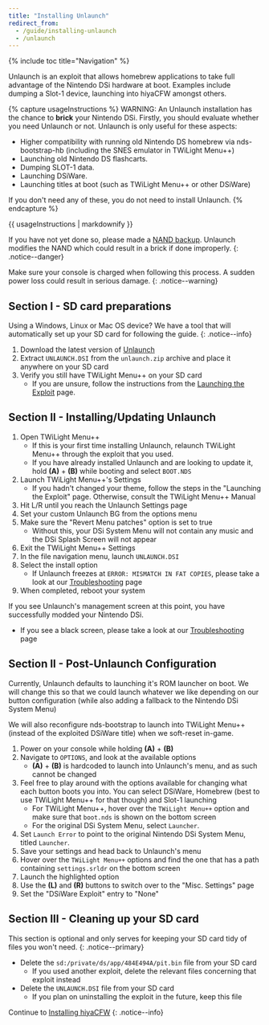```yaml
---
title: "Installing Unlaunch"
redirect_from:
  - /guide/installing-unlaunch
  - /unlaunch
---
```


{% include toc title="Navigation" %}

Unlaunch is an exploit that allows homebrew applications to take full advantage of the Nintendo DSi hardware at boot. Examples include dumping a Slot-1 device, launching into hiyaCFW amongst others.

{% capture usageInstructions %}
WARNING: An Unlaunch installation has the chance to **brick** your Nintendo DSi. Firstly, you should evaluate whether you need Unlaunch or not. Unlaunch is only useful for these aspects:

- Higher compatibility with running old Nintendo DS homebrew via nds-bootstrap-hb (including the SNES emulator in TWiLight Menu++)
- Launching old Nintendo DS flashcarts.
- Dumping SLOT-1 data.
- Launching DSiWare.
- Launching titles at boot (such as TWiLight Menu++ or other DSiWare)

If you don't need any of these, you do not need to install Unlaunch.
{% endcapture %}

<div class="notice--primary">{{ usageInstructions | markdownify }}</div>

If you have not yet done so, please made a [NAND backup](dumping-nand). Unlaunch modifies the NAND which could result in a brick if done improperly.
{: .notice--danger}

Make sure your console is charged when following this process. A sudden power loss could result in serious damage.
{: .notice--warning}

## Section I - SD card preparations

Using a Windows, Linux or Mac OS device? We have a tool that will automatically set up your SD card for following the guide.
{: .notice--info}

1. Download the latest version of [Unlaunch](https://problemkaputt.de/unlaunch.zip)
1. Extract `UNLAUNCH.DSI` from the `unlaunch.zip` archive and place it anywhere on your SD card
1. Verify you still have TWiLight Menu++ on your SD card
   - If you are unsure, follow the instructions from the [Launching the Exploit](launching-the-exploit#twilight-menu) page.

## Section II - Installing/Updating Unlaunch

1. Open TWiLight Menu++
   - If this is your first time installing Unlaunch, relaunch TWiLight Menu++ through the exploit that you used.
   - If you have already installed Unlaunch and are looking to update it, hold **(A)** + **(B)** while booting and select `BOOT.NDS`
1. Launch TWiLight Menu++'s Settings
   - If you hadn't changed your theme, follow the steps in the "Launching the Exploit" page. Otherwise, consult the TWiLight Menu++ Manual
1. Hit L/R until you reach the Unlaunch Settings page
1. Set your custom Unlaunch BG from the options menu
1. Make sure the "Revert Menu patches" option is set to true
   - Without this, your DSi System Menu will not contain any music and the DSi Splash Screen will not appear
1. Exit the TWiLight Menu++ Settings
1. In the file navigation menu, launch `UNLAUNCH.DSI`
1. Select the install option
   - If Unlaunch freezes at `ERROR: MISMATCH IN FAT COPIES`, please take a look at our [Troubleshooting](troubleshooting) page
1. When completed, reboot your system

If you see Unlaunch's management screen at this point, you have successfully modded your Nintendo DSi.
- If you see a black screen, please take a look at our [Troubleshooting](troubleshooting) page

## Section II - Post-Unlaunch Configuration

Currently, Unlaunch defaults to launching it's ROM launcher on boot. We will change this so that we could launch whatever we like depending on our button configuration (while also adding a fallback to the Nintendo DSi System Menu)

We will also reconfigure nds-bootstrap to launch into TWiLight Menu++ (instead of the exploited DSiWare title) when we soft-reset in-game.

1. Power on your console while holding **(A)** + **(B)**
1. Navigate to `OPTIONS`, and look at the available options
   - **(A)** + **(B)** is hardcoded to launch into Unlaunch's menu, and as such cannot be changed
1. Feel free to play around with the options available for changing what each button boots you into. You can select DSiWare, Homebrew (best to use TWiLight Menu++ for that though) and Slot-1 launching
   - For TWiLight Menu++, hover over the `TWiLight Menu++` option and make sure that `boot.nds` is shown on the bottom screen
   - For the original DSi System Menu, select `Launcher`.
1. Set `Launch Error` to point to the original Nintendo DSi System Menu, titled `Launcher`.
1. Save your settings and head back to Unlaunch's menu
1. Hover over the `TWiLight Menu++` options and find the one that has a path containing `settings.srldr` on the bottom screen
1. Launch the highlighted option
1. Use the **(L)** and **(R)** buttons to switch over to the "Misc. Settings" page
1. Set the "DSiWare Exploit" entry to "None"

## Section III - Cleaning up your SD card

This section is optional and only serves for keeping your SD card tidy of files you won't need.
{: .notice--primary}

- Delete the `sd:/private/ds/app/484E494A/pit.bin` file from your SD card
   - If you used another exploit, delete the relevant files concerning that exploit instead
- Delete the `UNLAUNCH.DSI` file from your SD card
   - If you plan on uninstalling the exploit in the future, keep this file

Continue to [Installing hiyaCFW](installing-hiyacfw)
{: .notice--info}

